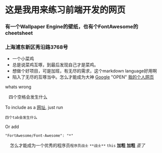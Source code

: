 # 这是我用来练习前端开发的网页
### 有一个Wallpaper Engine的壁纸，也有个FontAwesome的cheetsheet
### 上海浦东新区秀沿路3768号
+ 一个小菜鸡
+ 总是说菜鸡互啄，到最后发现自己才是菜鸡。
+ 想做个好项目，可是加班，有无尽的需求，这个markdown language好用啊
+ 陷入了无尽的互啄当中。怎么才能成为大神
[Google](http://google.com/) "OPEN"
[我的个人网页](http://computewarrior.cn/main)

whats wrong

    四个空格会发生什么
    
To include as a [网址](https://github.com/componentjs/component), just run

    四个tab会发生什么
    
Or add

    "FortAwesome/Font-Awesome": "*"
    
怎么才能成为一个优秀的程序员`程序员战士` `**战士**` `this`
__加粗__ **加粗** *歪了*
